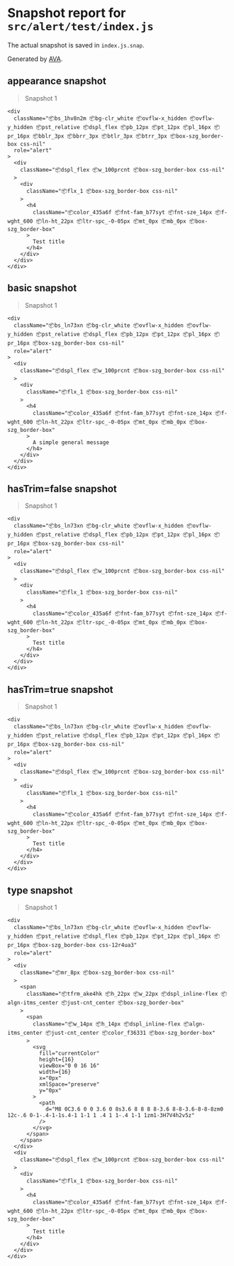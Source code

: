 # Snapshot report for `src/alert/test/index.js`

The actual snapshot is saved in `index.js.snap`.

Generated by [AVA](https://ava.li).

## appearance snapshot

> Snapshot 1

    <div
      className="📦bs_1hv8n2m 📦bg-clr_white 📦ovflw-x_hidden 📦ovflw-y_hidden 📦pst_relative 📦dspl_flex 📦pb_12px 📦pt_12px 📦pl_16px 📦pr_16px 📦bblr_3px 📦bbrr_3px 📦btlr_3px 📦btrr_3px 📦box-szg_border-box css-nil"
      role="alert"
    >
      <div
        className="📦dspl_flex 📦w_100prcnt 📦box-szg_border-box css-nil"
      >
        <div
          className="📦flx_1 📦box-szg_border-box css-nil"
        >
          <h4
            className="📦color_435a6f 📦fnt-fam_b77syt 📦fnt-sze_14px 📦f-wght_600 📦ln-ht_22px 📦ltr-spc_-0-05px 📦mt_0px 📦mb_0px 📦box-szg_border-box"
          >
            Test title
          </h4>
        </div>
      </div>
    </div>

## basic snapshot

> Snapshot 1

    <div
      className="📦bs_ln73xn 📦bg-clr_white 📦ovflw-x_hidden 📦ovflw-y_hidden 📦pst_relative 📦dspl_flex 📦pb_12px 📦pt_12px 📦pl_16px 📦pr_16px 📦box-szg_border-box css-nil"
      role="alert"
    >
      <div
        className="📦dspl_flex 📦w_100prcnt 📦box-szg_border-box css-nil"
      >
        <div
          className="📦flx_1 📦box-szg_border-box css-nil"
        >
          <h4
            className="📦color_435a6f 📦fnt-fam_b77syt 📦fnt-sze_14px 📦f-wght_600 📦ln-ht_22px 📦ltr-spc_-0-05px 📦mt_0px 📦mb_0px 📦box-szg_border-box"
          >
            A simple general message
          </h4>
        </div>
      </div>
    </div>

## hasTrim=false snapshot

> Snapshot 1

    <div
      className="📦bs_ln73xn 📦bg-clr_white 📦ovflw-x_hidden 📦ovflw-y_hidden 📦pst_relative 📦dspl_flex 📦pb_12px 📦pt_12px 📦pl_16px 📦pr_16px 📦box-szg_border-box css-nil"
      role="alert"
    >
      <div
        className="📦dspl_flex 📦w_100prcnt 📦box-szg_border-box css-nil"
      >
        <div
          className="📦flx_1 📦box-szg_border-box css-nil"
        >
          <h4
            className="📦color_435a6f 📦fnt-fam_b77syt 📦fnt-sze_14px 📦f-wght_600 📦ln-ht_22px 📦ltr-spc_-0-05px 📦mt_0px 📦mb_0px 📦box-szg_border-box"
          >
            Test title
          </h4>
        </div>
      </div>
    </div>

## hasTrim=true snapshot

> Snapshot 1

    <div
      className="📦bs_ln73xn 📦bg-clr_white 📦ovflw-x_hidden 📦ovflw-y_hidden 📦pst_relative 📦dspl_flex 📦pb_12px 📦pt_12px 📦pl_16px 📦pr_16px 📦box-szg_border-box css-nil"
      role="alert"
    >
      <div
        className="📦dspl_flex 📦w_100prcnt 📦box-szg_border-box css-nil"
      >
        <div
          className="📦flx_1 📦box-szg_border-box css-nil"
        >
          <h4
            className="📦color_435a6f 📦fnt-fam_b77syt 📦fnt-sze_14px 📦f-wght_600 📦ln-ht_22px 📦ltr-spc_-0-05px 📦mt_0px 📦mb_0px 📦box-szg_border-box"
          >
            Test title
          </h4>
        </div>
      </div>
    </div>

## type snapshot

> Snapshot 1

    <div
      className="📦bs_ln73xn 📦bg-clr_white 📦ovflw-x_hidden 📦ovflw-y_hidden 📦pst_relative 📦dspl_flex 📦pb_12px 📦pt_12px 📦pl_16px 📦pr_16px 📦box-szg_border-box css-12r4ua3"
      role="alert"
    >
      <div
        className="📦mr_8px 📦box-szg_border-box css-nil"
      >
        <span
          className="📦tfrm_ake4hk 📦h_22px 📦w_22px 📦dspl_inline-flex 📦algn-itms_center 📦just-cnt_center 📦box-szg_border-box"
        >
          <span
            className="📦w_14px 📦h_14px 📦dspl_inline-flex 📦algn-itms_center 📦just-cnt_center 📦color_f36331 📦box-szg_border-box"
          >
            <svg
              fill="currentColor"
              height={16}
              viewBox="0 0 16 16"
              width={16}
              x="0px"
              xmlSpace="preserve"
              y="0px"
            >
              <path
                d="M8 0C3.6 0 0 3.6 0 8s3.6 8 8 8 8-3.6 8-8-3.6-8-8-8zm0 12c-.6 0-1-.4-1-1s.4-1 1-1 1 .4 1 1-.4 1-1 1zm1-3H7V4h2v5z"
              />
            </svg>
          </span>
        </span>
      </div>
      <div
        className="📦dspl_flex 📦w_100prcnt 📦box-szg_border-box css-nil"
      >
        <div
          className="📦flx_1 📦box-szg_border-box css-nil"
        >
          <h4
            className="📦color_435a6f 📦fnt-fam_b77syt 📦fnt-sze_14px 📦f-wght_600 📦ln-ht_22px 📦ltr-spc_-0-05px 📦mt_0px 📦mb_0px 📦box-szg_border-box"
          >
            Test title
          </h4>
        </div>
      </div>
    </div>
